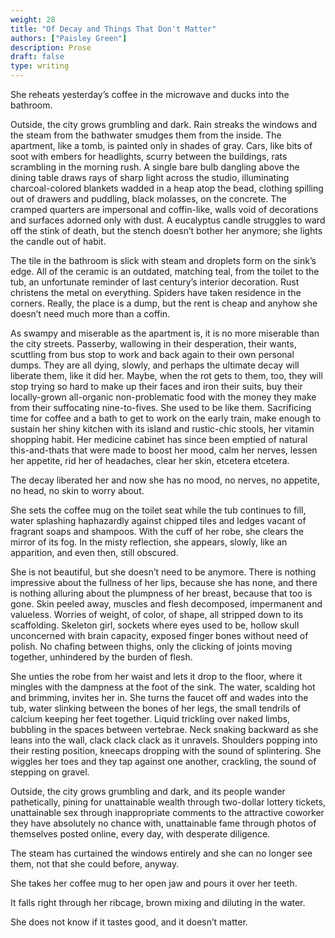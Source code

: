 ```yaml
---
weight: 28
title: "Of Decay and Things That Don't Matter"
authors: ["Paisley Green"]
description: Prose
draft: false
type: writing
---
```


She reheats yesterday’s coffee in the microwave and ducks into the bathroom.

Outside, the city grows grumbling and dark. Rain streaks the windows and the steam from the bathwater smudges them from the inside. The apartment, like a tomb, is painted only in shades of gray. Cars, like bits of soot with embers for headlights, scurry between the buildings, rats scrambling in the morning rush. A single bare bulb dangling above the dining table draws rays of sharp light across the studio, illuminating charcoal-colored blankets wadded in a heap atop the bead, clothing spilling out of drawers and puddling, black molasses, on the concrete. The cramped quarters are impersonal and coffin-like, walls void of decorations and surfaces adorned only with dust. A eucalyptus candle struggles to ward off the stink of death, but the stench doesn’t bother her anymore; she lights the candle out of habit. 

The tile in the bathroom is slick with steam and droplets form on the sink’s edge. All of the ceramic is an outdated, matching teal, from the toilet to the tub, an unfortunate reminder of last century’s interior decoration. Rust christens the metal on everything. Spiders have taken residence in the corners. Really, the place is a dump, but the rent is cheap and anyhow she doesn’t need much more than a coffin.
	
As swampy and miserable as the apartment is, it is no more miserable than the city streets. Passerby, wallowing in their desperation, their wants, scuttling from bus stop to work and back again to their own personal dumps. They are all dying, slowly, and perhaps the ultimate decay will liberate them, like it did her. Maybe, when the rot gets to them, too, they will stop trying so hard to make up their faces and iron their suits, buy their locally-grown all-organic non-problematic food with the money they make from their suffocating nine-to-fives. She used to be like them. Sacrificing time for coffee and a bath to get to work on the early train, make enough to sustain her shiny kitchen with its island and rustic-chic stools, her vitamin shopping habit. Her medicine cabinet has since been emptied of natural this-and-thats that were made to boost her mood, calm her nerves, lessen her appetite, rid her of headaches, clear her skin, etcetera etcetera.

The decay liberated her and now she has no mood, no nerves, no appetite, no head, no skin to worry about.

She sets the coffee mug on the toilet seat while the tub continues to fill, water splashing haphazardly against chipped tiles and ledges vacant of fragrant soaps and shampoos. With the cuff of her robe, she clears the mirror of its fog. In the misty reflection, she appears, slowly, like an apparition, and even then, still obscured. 
	
She is not beautiful, but she doesn’t need to be anymore. There is nothing impressive about the fullness of her lips, because she has none, and there is nothing alluring about the plumpness of her breast, because that too is gone. Skin peeled away, muscles and flesh decomposed, impermanent and valueless. Worries of weight, of color, of shape, all stripped down to its scaffolding. Skeleton girl, sockets where eyes used to be, hollow skull unconcerned with brain capacity, exposed finger bones without need of polish. No chafing between thighs, only the clicking of joints moving together, unhindered by the burden of flesh. 
	
She unties the robe from her waist and lets it drop to the floor, where it mingles with the dampness at the foot of the sink. The water, scalding hot and brimming, invites her in. She turns the faucet off and wades into the tub, water slinking between the bones of her legs, the small tendrils of calcium keeping her feet together. Liquid trickling over naked limbs, bubbling in the spaces between vertebrae. Neck snaking backward as she leans into the wall, clack clack clack as it unravels. Shoulders popping into their resting position, kneecaps dropping with the sound of splintering. She wiggles her toes and they tap against one another, crackling, the sound of stepping on gravel.
	
Outside, the city grows grumbling and dark, and its people wander pathetically, pining for unattainable wealth through two-dollar lottery tickets, unattainable sex through inappropriate comments to the attractive coworker they have absolutely no chance with, unattainable fame through photos of themselves posted online, every day, with desperate diligence. 
	
The steam has curtained the windows entirely and she can no longer see them, not that she could before, anyway. 
	
She takes her coffee mug to her open jaw and pours it over her teeth. 
	
It falls right through her ribcage, brown mixing and diluting in the water. 

She does not know if it tastes good, and it doesn’t matter. 